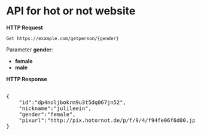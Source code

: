 # API for hot or not website

**HTTP Request**

```Get https://example.com/getperson/{gender}```

Parameter **gender**:

* **female**
* **male**

**HTTP Response**
<pre>

{
    "id":"dp4noljbokrm9u3t5dq067jn52",
    "nickname":"julileein",
    "gender":"female",
    "pixurl":"http://pix.hotornot.de/p/f/9/4/f94fe06f6d00.jpg"
}

</pre>
